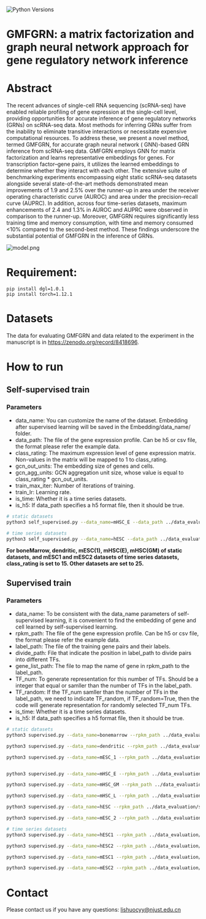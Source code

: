 ![Python Versions](https://img.shields.io/badge/python-3.8+-brightgreen.svg)

# GMFGRN: a matrix factorization and graph neural network approach for gene regulatory network inference

# Abstract

The recent advances of single-cell RNA sequencing (scRNA-seq) have enabled reliable profiling of gene expression at the
single-cell level, providing opportunities for accurate inference of gene regulatory networks (GRNs) on scRNA-seq data.
Most methods for inferring GRNs suffer from the inability to eliminate transitive interactions or necessitate expensive
computational resources. To address these, we present a novel method, termed GMFGRN, for accurate graph neural network (
GNN)-based GRN inference from scRNA-seq data. GMFGRN employs GNN for matrix factorization and learns representative
embeddings for genes. For transcription factor–gene pairs, it utilizes the learned embeddings to determine whether they
interact with each other. The extensive suite of benchmarking experiments encompassing eight static scRNA-seq datasets
alongside several state-of-the-art methods demonstrated mean improvements of 1.9 and 2.5% over the runner-up in area
under the receiver operating characteristic curve (AUROC) and area under the precision–recall curve (AUPRC). In
addition, across four time-series datasets, maximum enhancements of 2.4 and 1.3% in AUROC and AUPRC were observed in
comparison to the runner-up. Moreover, GMFGRN requires significantly less training time and memory consumption, with
time and memory consumed <10% compared to the second-best method. These findings underscore the substantial potential of
GMFGRN in the inference of GRNs.

![model.png](https://github.com/Lishuoyy/GMFGRN/blob/main/model.png)

# Requirement:

```console
pip install dgl=1.0.1
pip install torch=1.12.1
```

# Datasets

The data for evaluating GMFGRN and data related to the experiment in the manuscript is
in https://zenodo.org/record/8418696.

# How to run

## Self-supervised train

### Parameters

- data_name: You can customize the name of the dataset. Embedding after supervised learning will be saved in the
  Embedding/data_name/ folder.
- data_path: The file of the gene expression profile. Can be h5 or csv file, the format please refer the example data.
- class_rating: The maximum expression level of gene expression matrix. Non-values in the matrix will be mapped to 1 to
  class_rating.
- gcn_out_units: The embedding size of genes and cells.
- gcn_agg_units: GCN aggregation unit size, whose value is equal to class_rating * gcn_out_units.
- train_max_iter: Number of iterations of training.
- train_lr: Learning rate.
- is_time: Whether it is a time series datasets.
- is_h5: If data_path specifies a h5 format file, then it should be true.

```bash
# static datasets
python3 self_supervised.py --data_name=mHSC_E --data_path ../data_evaluation/single_cell_type/mHSC-E/ExpressionData.csv  --class_rating 15 --gcn_out_units 256 --gcn_agg_units 3840 --train_max_iter 20000 --train_lr 0.01

# time series datasets
python3 self_supervised.py --data_name=hESC --data_path ../data_evaluation/Time_data/scRNA_expression_data/hesc1_expression_data/  --class_rating 25 --gcn_out_units 256 --gcn_agg_units 6400 --train_max_iter 20000 --train_lr 0.01 --is_time

```

**For boneMarrow, dendritic, mESC(1), mHSC(E), mHSC(GM) of static datasets, and mESC1 and mESC2 datasets of time series
datasets, class_rating is set to 15. Other datasets are set to 25.**

## Supervised train

### Parameters

- data_name: To be consistent with the data_name parameters of self-supervised learning, it is convenient to find the
  embedding of gene and cell learned by self-supervised learning.
- rpkm_path: The file of the gene expression profile. Can be h5 or csv file, the format please refer the example data.
- label_path: The file of the training gene pairs and their labels.
- divide_path: File that indicate the position in label_path to divide pairs into different TFs.
- gene_list_path: The file to map the name of gene in rpkm_path to the label_path.
- TF_num: To generate representation for this number of TFs. Should be a integer that equal or samller than the number
  of TFs in the label_path.
- TF_random: If the TF_num samller than the number of TFs in the label_path, we need to indicate TF_random, if
  TF_random=True, then the code will generate representation for randomly selected TF_num TFs.
- is_time: Whether it is a time series datasets.
- is_h5: If data_path specifies a h5 format file, then it should be true.

```bash
# static datasets
python3 supervised.py --data_name=bonemarrow --rpkm_path ../data_evaluation/bonemarrow/bone_marrow_cell.h5  --label_path ../data_evaluation/bonemarrow/gold_standard_for_TFdivide --divide_path ../data_evaluation/bonemarrow/whole_gold_split_pos --TF_num 13 --gene_list_path ../data_evaluation/bonemarrow/sc_gene_list.txt --is_h5

python3 supervised.py --data_name=dendritic --rpkm_path ../data_evaluation/dendritic/dendritic_cell.h5  --label_path ../data_evaluation/dendritic/gold_standard_dendritic_whole.txt --divide_path ../data_evaluation/dendritic/dendritic_divideTF_pos.txt --TF_num 16 --gene_list_path ../data_evaluation/dendritic/sc_gene_list.txt --is_h5

python3 supervised.py --data_name=mESC_1 --rpkm_path ../data_evaluation/mesc/mesc_cell.h5  --label_path ../data_evaluation/mesc/gold_standard_mesc_whole.txt --divide_path ../data_evaluation/mesc/mesc_divideTF_pos.txt --TF_num 38 --gene_list_path ../data_evaluation/mesc/mesc_sc_gene_list.txt --is_h5


python3 supervised.py --data_name=mHSC_E --rpkm_path ../data_evaluation/single_cell_type/mHSC-E/ExpressionData.csv  --label_path ../data_evaluation/single_cell_type/training_pairsmHSC_E.txt --divide_path ../data_evaluation/single_cell_type/training_pairsmHSC_E.txtTF_divide_pos.txt --TF_num 18 --gene_list_path ../data_evaluation/single_cell_type/mHSC_E_geneName_map.txt --TF_random

python3 supervised.py --data_name=mHSC_GM --rpkm_path ../data_evaluation/single_cell_type/mHSC-GM/ExpressionData.csv  --label_path ../data_evaluation/single_cell_type/training_pairsmHSC_GM.txt --divide_path ../data_evaluation/single_cell_type/training_pairsmHSC_GM.txtTF_divide_pos.txt --TF_num 18 --gene_list_path ../data_evaluation/single_cell_type/mHSC_GM_geneName_map.txt --TF_random

python3 supervised.py --data_name=mHSC_L --rpkm_path ../data_evaluation/single_cell_type/mHSC-L/ExpressionData.csv  --label_path ../data_evaluation/single_cell_type/training_pairsmHSC_L.txt --divide_path ../data_evaluation/single_cell_type/training_pairsmHSC_L.txtTF_divide_pos.txt --TF_num 18 --gene_list_path ../data_evaluation/single_cell_type/mHSC_L_geneName_map.txt --TF_random

python3 supervised.py --data_name=hESC --rpkm_path ../data_evaluation/single_cell_type/hESC/ExpressionData.csv  --label_path ../data_evaluation/single_cell_type/training_pairshESC.txt --divide_path ../data_evaluation/single_cell_type/training_pairshESC.txtTF_divide_pos.txt --TF_num 18 --gene_list_path ../data_evaluation/single_cell_type/hESC_geneName_map.txt --TF_random

python3 supervised.py --data_name=mESC_2 --rpkm_path ../data_evaluation/single_cell_type/mESC/ExpressionData.csv  --label_path ../data_evaluation/single_cell_type/training_pairsmESC.txt --divide_path ../data_evaluation/single_cell_type/training_pairsmESC.txtTF_divide_pos.txt --TF_num 18 --gene_list_path ../data_evaluation/single_cell_type/mESC_geneName_map.txt --TF_random

# time series datasets
python3 supervised.py --data_name=hESC1 --rpkm_path ../data_evaluation/Time_data/scRNA_expression_data/hesc1_expression_data/  --label_path ../data_evaluation/Time_data/DB_pairs_TF_gene/hesc1_gene_pairs_400.txt --divide_path ../data_evaluation/Time_data/DB_pairs_TF_gene/hesc1_gene_pairs_400_num.txt --TF_num 36 --gene_list_path ../data_evaluation/Time_data/DB_pairs_TF_gene/hesc1_gene_list_ref.txt --is_time

python3 supervised.py --data_name=hESC2 --rpkm_path ../data_evaluation/Time_data/scRNA_expression_data/hesc2_expression_data/  --label_path ../data_evaluation/Time_data/DB_pairs_TF_gene/hesc2_gene_pairs_400.txt --divide_path ../data_evaluation/Time_data/DB_pairs_TF_gene/hesc2_gene_pairs_400_num.txt --TF_num 36 --gene_list_path ../data_evaluation/Time_data/DB_pairs_TF_gene/hesc2_gene_list_ref.txt --is_time

python3 supervised.py --data_name=mESC1 --rpkm_path ../data_evaluation/Time_data/scRNA_expression_data/mesc1_expression_data/  --label_path ../data_evaluation/Time_data/DB_pairs_TF_gene/mesc1_gene_pairs_400.txt --divide_path ../data_evaluation/Time_data/DB_pairs_TF_gene/mesc1_gene_pairs_400_num.txt --TF_num 36 --gene_list_path ../data_evaluation/Time_data/DB_pairs_TF_gene/mesc1_gene_list_ref.txt --is_time

python3 supervised.py --data_name=mESC2 --rpkm_path ../data_evaluation/Time_data/scRNA_expression_data/mesc2_expression_data/  --label_path ../data_evaluation/Time_data/DB_pairs_TF_gene/mesc2_gene_pairs_400.txt --divide_path ../data_evaluation/Time_data/DB_pairs_TF_gene/mesc2_gene_pairs_400_num.txt --TF_num 38 --gene_list_path ../data_evaluation/Time_data/DB_pairs_TF_gene/mesc2_gene_list_ref.txt --is_time

```

# Contact

Please contact us if you have any questions: lishuocyy@njust.edu.cn
